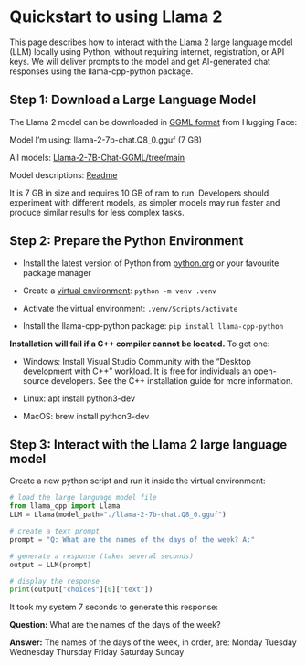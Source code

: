 # Quickstart to using Llama 2
This page describes how to interact with the Llama 2 large language model (LLM) locally using Python, without requiring internet, registration, or API keys. We will deliver prompts to the model and get AI-generated chat responses using the llama-cpp-python package.

## Step 1: Download a Large Language Model
The Llama 2 model can be downloaded in [GGML format](https://github.com/ggerganov/ggml) from Hugging Face:

Model I’m using: llama-2-7b-chat.Q8_0.gguf (7 GB)

All models: [Llama-2-7B-Chat-GGML/tree/main](https://huggingface.co/TheBloke/Llama-2-7B-Chat-GGML/tree/main)

Model descriptions: [Readme](https://huggingface.co/TheBloke/Llama-2-7B-Chat-GGML#provided-files)

It is 7 GB in size and requires 10 GB of ram to run. Developers should experiment with different models, as simpler models may run faster and produce similar results for less complex tasks.

## Step 2: Prepare the Python Environment
- Install the latest version of Python from [python.org](https://www.python.org/) or your favourite package manager

- Create a [virtual environment](https://docs.python.org/3/library/venv.html): ```python -m venv .venv```

- Activate the virtual environment: ```.venv/Scripts/activate```

- Install the llama-cpp-python package: ```pip install llama-cpp-python```

**Installation will fail if a C++ compiler cannot be located.** To get one:

- Windows: Install Visual Studio Community with the “Desktop development with C++” workload. It is free for individuals an open-source developers. See the C++ installation guide for more information.

- Linux: apt install python3-dev

- MacOS: brew install python3-dev

## Step 3: Interact with the Llama 2 large language model
Create a new python script and run it inside the virtual environment:

```Python
# load the large language model file
from llama_cpp import Llama
LLM = Llama(model_path="./llama-2-7b-chat.Q8_0.gguf")

# create a text prompt
prompt = "Q: What are the names of the days of the week? A:"

# generate a response (takes several seconds)
output = LLM(prompt)

# display the response
print(output["choices"][0]["text"])
```
It took my system 7 seconds to generate this response:

**Question:** What are the names of the days of the week?

**Answer:** The names of the days of the week, in order, are: Monday Tuesday Wednesday Thursday Friday Saturday Sunday